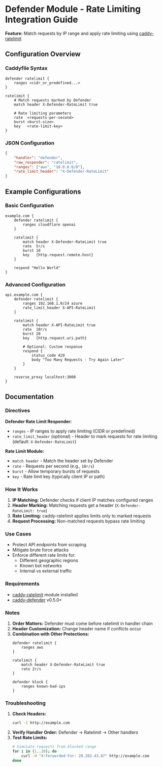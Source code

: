 # Defender Module - Rate Limiting Integration Guide

**Feature:** Match requests by IP range and apply rate limiting using [caddy-ratelimit](https://github.com/mholt/caddy-ratelimit)

## Configuration Overview

### Caddyfile Syntax
```caddy
defender ratelimit {
    ranges <cidr_or_predefined...>
}

ratelimit {
    # Match requests marked by Defender
    match header X-Defender-RateLimit true
    
    # Rate limiting parameters
    rate  <requests-per-second>
    burst <burst-size>
    key   <rate-limit-key>
}
```

### JSON Configuration
```json
{
    "handler": "defender",
    "raw_responder": "ratelimit",
    "ranges": ["aws", "10.0.0.0/8"],
    "rate_limit_header": "X-Defender-RateLimit"
}
```

## Example Configurations

### Basic Configuration
```caddy
example.com {
    defender ratelimit {
        ranges cloudflare openai
    }
    
    ratelimit {
        match header X-Defender-RateLimit true
        rate  5r/s
        burst 10
        key   {http.request.remote.host}
    }
    
    respond "Hello World"
}
```

### Advanced Configuration
```caddy
api.example.com {
    defender ratelimit {
        ranges 192.168.1.0/24 azure
        rate_limit_header X-API-RateLimit
    }
    
    ratelimit {
        match header X-API-RateLimit true
        rate  10r/s
        burst 20
        key   {http.request.uri.path}
        
        # Optional: Custom response
        respond {
            status_code 429
            body "Too Many Requests - Try Again Later"
        }
    }
    
    reverse_proxy localhost:3000
}
```

## Documentation

### Directives

**Defender Rate Limit Responder:**
- `ranges` - IP ranges to apply rate limiting (CIDR or predefined)
- `rate_limit_header` (optional) - Header to mark requests for rate limiting (default: `X-Defender-RateLimit`)

**Rate Limit Module:**
- `match header` - Match the header set by Defender
- `rate` - Requests per second (e.g., `10r/s`)
- `burst` - Allow temporary bursts of requests
- `key` - Rate limit key (typically client IP or path)

### How It Works
1. **IP Matching:** Defender checks if client IP matches configured ranges
2. **Header Marking:** Matching requests get a header (`X-Defender-RateLimit: true`)
3. **Rate Limiting:** caddy-ratelimit applies limits only to marked requests
4. **Request Processing:** Non-matched requests bypass rate limiting

### Use Cases
- Protect API endpoints from scraping
- Mitigate brute force attacks
- Enforce different rate limits for:
  - Different geographic regions
  - Known bot networks
  - Internal vs external traffic

### Requirements

- [caddy-ratelimit](https://github.com/mholt/caddy-ratelimit) module installed
- [caddy-defender](https://github.com/JasonLovesDoggo/caddy-defender) v0.5.0+

### Notes
1. **Order Matters:** Defender must come before ratelimit in handler chain
2. **Header Customization:** Change header name if conflicts occur
3. **Combination with Other Protections:**
   ```caddy
   defender ratelimit {
       ranges aws
   }
   
   ratelimit {
       match header X-Defender-RateLimit true
       rate 2r/s
   }
   
   defender block {
       ranges known-bad-ips
   }
   ```

### Troubleshooting
1. **Check Headers:**
   ```bash
   curl -I http://example.com
   ```
2. **Verify Handler Order:** Defender → Ratelimit → Other handlers
3. **Test Rate Limits:**
   ```bash
   # Simulate requests from blocked range
   for i in {1..20}; do
       curl -H "X-Forwarded-For: 20.202.43.67" http://example.com
   done
   ```

